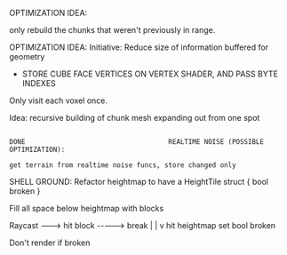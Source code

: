 







OPTIMIZATION IDEA:

only rebuild the chunks that weren't previously in range. 






OPTIMIZATION IDEA:
Initiative: Reduce size of information buffered for geometry

- STORE CUBE FACE VERTICES ON VERTEX SHADER, AND PASS BYTE INDEXES



Only visit each voxel once.

Idea: recursive building of chunk mesh expanding out from one spot













                                                                                                                                DONE                                    REALTIME NOISE (POSSIBLE OPTIMIZATION):
                                                                                                                                                                                get terrain from realtime noise funcs, store changed only


SHELL GROUND:
    Refactor heightmap to have a HeightTile struct {    bool broken          }


Fill all space below heightmap with blocks



Raycast ---> hit block -----> break
|
|
v
hit heightmap
set bool broken


Don't render if broken 
